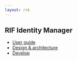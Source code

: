 ```yaml
---
layout: rsk
---
```


## RIF Identity Manager


- [User guide](user-guide)
- [Design & architecture](architecture)
- [Develop](develop)
